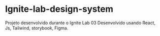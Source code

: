 # Ignite-lab-design-system
Projeto desenvolvido durante o Ignite Lab 03
Desenvolvido usando React, Js, Tailwind, storybook, Figma.
